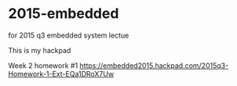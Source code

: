 # 2015-embedded
for 2015 q3 embedded system lectue

This is my hackpad 

Week 2 homework #1 https://embedded2015.hackpad.com/2015q3-Homework-1-Ext-EQa1DRoX7Uw
